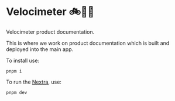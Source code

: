 # Velocimeter 🚲💨📃

Velocimeter product documentation.

This is where we work on product documentation which is built and deployed
into the main app.

To install use:

```
pnpm i
```

To run the [Nextra](https://nextra.vercel.app), use:

```
pnpm dev
```
